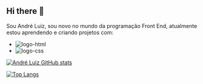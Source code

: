 ## Hi there 👋

Sou André Luiz, sou novo no mundo da programação Front End, atualmente estou aprendendo e criando projetos com:
<br>
- <img src="https://img.shields.io/badge/HTML5-E34F26.svg?style=for-the-badge&logo=HTML5&logoColor=white" alt="logo-html" />
- <img src="https://img.shields.io/badge/CSS-663399.svg?style=for-the-badge&logo=CSS&logoColor=white" alt="logo-css" />

[![André Luiz GitHub stats](https://github-readme-stats.vercel.app/api?username=avfoto81)](https://github.com/anuraghazra/github-readme-stats)

[![Top Langs](https://github-readme-stats.vercel.app/api/top-langs/?username=avfoto81)](https://github.com/anuraghazra/github-readme-stats)
